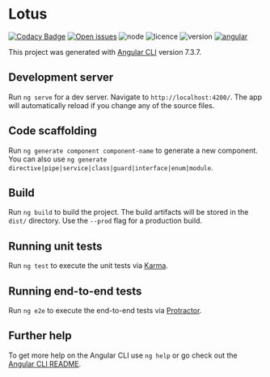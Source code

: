 # Lotus

[![Codacy Badge](https://api.codacy.com/project/badge/Grade/dab0deb9bbe1463a8c5ef52c1f55a03a)](https://www.codacy.com/app/marcosvidolin/lotus?utm_source=github.com&amp;utm_medium=referral&amp;utm_content=ciandt-dev/lotus&amp;utm_campaign=Badge_Grade)
[![Open issues](https://img.shields.io/github/issues-raw/ciandt-dev/lotus.svg)](https://github.com/ciandt-dev/lotus/issues)
![node](https://img.shields.io/node/v/lotus.svg)
![licence](https://img.shields.io/npm/l/lotus.svg)
![version](https://img.shields.io/github/package-json/v/ciandt-dev/lotus.svg)
[![angular](https://img.shields.io/github/package-json/dependency-version/ciandt-dev/lotus/dev/@angular/cli.svg)](https://angular.io)

This project was generated with [Angular CLI](https://github.com/angular/angular-cli) version 7.3.7.

## Development server

Run `ng serve` for a dev server. Navigate to `http://localhost:4200/`. The app will automatically reload if you change any of the source files.

## Code scaffolding

Run `ng generate component component-name` to generate a new component. You can also use `ng generate directive|pipe|service|class|guard|interface|enum|module`.

## Build

Run `ng build` to build the project. The build artifacts will be stored in the `dist/` directory. Use the `--prod` flag for a production build.

## Running unit tests

Run `ng test` to execute the unit tests via [Karma](https://karma-runner.github.io).

## Running end-to-end tests

Run `ng e2e` to execute the end-to-end tests via [Protractor](http://www.protractortest.org/).

## Further help

To get more help on the Angular CLI use `ng help` or go check out the [Angular CLI README](https://github.com/angular/angular-cli/blob/master/README.md).
